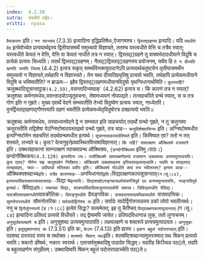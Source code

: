 ```yaml
---
index:  4.2.58
sutra:  तदधीते तद्वेद।
vritti:  nyasa
---
```


`वैयाकरणः` इति। `नन य्वाभ्याम्` (7.3.3) इत्यादिना वृद्धिप्रतिषेधः,ऐजागमश्च। 
`द्विस्तद्दग्रहणम्` इत्यादि। यदि `तदधीते वेद` इत्येवोच्येत प्रत्ययार्थद्वस्य द्वितीयासमर्थे समुच्चयो विज्ञायते, ततश्च यस्त्वधीते वेत्ति च तत्रैव स्यात्; यस्त्वधीते केवलं न वेत्ति, वेत्ति वा केवलं नाधीते तत्र न स्यात्। द्विस्तद्()ग्रहणे तु वाक्यभेदादधीयाने विदुषि च प्रत्येकं प्रत्ययः सिध्यति। तदर्थं द्विस्तद्()ग्रहणम्। नैतद्()द्विस्तद्()ग्रहणस्य प्रयोजनम्, यथैव हि `ते न दीव्यति खनति जयति जितम्` (4.4.2) इत्यत्र सकृत् समर्थविभक्त्युपादानेऽपि प्रत्ययार्थचतुष्टयेन तृतीयासमर्थेन समुच्चयो न विज्ञायते,तथेहापि न विज्ञास्यते। तेन यथा दीव्यतिप्रभृतिषु प्रत्ययो भवति, तथेहापि प्रत्येकमधीयाने विदुषि च भविष्यतीति? न ब्राऊमः-- इहैव द्विस्तद्()ग्रहणमधीयानविदुषोः पृथग्विधानार्थमिति। `कुतस्तर्हि? `क्रतूक्थादिसूत्रान्ताट्ठक्` (4.2.59), `वसन्तादिभ्यष्ठक्` (4.2.62) इत्यत्र च। किं कारणं तत्र न स्यात्? क्रतुशब्दः कर्मनामधेयः,वसन्तादयोऽप्यृतुवचनाः, तेषामध्ययनं नोपपद्यते। तत्सहचरिते ग्रन्थे स्यात्, स च तत्र गोण इति न गृह्रते। मुख्य एवार्थे वेदने सम्भवतीति तेभ्यो विदुष्येण प्रत्ययः स्यात्, नाध्येतरि। पुनर्द्विस्तद्ग्रहणाद्गौणस्यापि ग्रहणं भवतीति प्रत्येकमध्येतृविदुषोरत्र ठक्प्रत्ययो भवति॥

क्रतुशब्दः कर्मनामधेयः, तस्याध्यनवेदने द्वे न सम्भवत इति साहचर्यात् तदर्थो ग्रन्थो गृह्रते, न तु क्रतुनामा क्रतुरस्तीति तद्विशेषा येऽग्निष्टोमादयस्तद्रथो ग्रन्थो गृह्रते, तत्र चाह-- `क्रतुविशेषवाचिभ्यः` इति। अग्निष्टोममधीत इत्यग्निष्टोमेन सहचरितं तदर्थग्रन्थमधीत इत्यर्थः।
`सूत्रान्तादकल्पादेरिष्यते` इति। किमिष्यत एव? ततो न तत् शस्यते, लभ्यते च। कुतः? वेत्यनुवृत्तेव्र्यवस्थितविभाषाविज्ञानात्। `किं तर्हि? सामलक्षण औक्थिक्ये वत्र्तमाने` इति। उक्थसंज्ञकानां साम्नलक्षणं व्याख्याग्रन्थ औक्थिक्यः, `{छन्दोगौक्थिक्य` इतिमु।पाठः।} छन्दोगौक्थिकय` (4.3.129) इत्यादिना ञ्यः। तत्रौक्थिक्ये सामलक्षणेग्रन्थे वत्र्तमान उक्थशब्दः प्रत्ययमुत्पादयति। कुत एतत्? गौणेन सह क्रतुशब्देन निर्देशात्। औक्थिक्ये उक्थशब्दस्य वृत्तिस्तादथ्र्याद्भवति। भवति च तादथ्र्यात् ताच्छब्द्यम्, यथा-- प्रदीपार्था मल्लिका प्रदीप इति। औक्थिक्यं योऽधीते कथं तत्र भवितव्यम्? इत्यत आङ-- `औक्थिक्यशब्दाच्च` इति। तत्रैव कारणमाह-- `अनभिधानात्` इति।
`विद्यालक्षणकल्पसूत्रान्तात्` (ग।सू।८४), इत्यस्यातिप्रसक्तस्यापवादमाह-- `विद्या च`इत्यादि। विद्याशब्दोऽनङ्गक्षत्रधर्मसंसर्गत्रिपूर्व एव प्रत्ययमुत्पादयति, नाङ्गादिपूर्व इत्यर्थः। `त्रैविद्यः` इति। त्र्यवयवा विद्या, शाकपार्थिवादित्वादुत्तरपदलोपी समासः। त्रिविद्यामधीते त्रैविद्यः। 
यावक्रीतमाख्यानधीते `यावक्रीतिकः`। प्रियङ्गुमधीते `प्रैयङ्गविकः`। वासवदत्तामाख्ययिकामधीते `वासवदत्तिकः`। सुमनोत्तरामधीते `सौमनोत्तरिकः।
`सर्वसादेर्द्विगोश्च लः` इति। सर्वादेः सादेर्द्विगोरुत्पन्नस्य ठको लोपो भवतीत्यर्थः। ननु च `द्विगोर्लुगनपत्ये` (४।१।८८) इत्येवं सिद्धः? सत्यमेतत्; इह तु कैश्चित् `विद्यालक्षणकल्पसूत्रान्तात्` (ग।सू।८४) इत्यादिना प्रतिपदं प्रत्ययो विधीयते। तद् द्वेष्यमपि जायेत। प्रतिपदविधानान्न लुक्, ततो लुग्वचनम्।
`अनुसूर्लक्ष्यलक्षणे च` इति। अनुसूशब्दः प्रत्ययमुत्पादयति। लक्ष्यलक्षणे च शब्दरूपे प्रत्ययमुत्पादयतः। `आनुसुकः` इति। `इसुसुक्तान्तात् कः` (7.3.51) इति कः, `केऽणः` (7.4.13) इति ह्यस्वः।
`इकन बहुलं पदोत्तरपदात्` इति। पदशब्द उत्तरपदं यस्य स तथोक्तः।
`शतषष्टेः षिकन् पथः`इति। शतषष्टिशब्दाभ्यामुत्तरस्मात् पथः षिकन् प्रत्ययो भवति। षकारो ङीषर्थः, नकारः स्वरार्थः। एतत्सर्वमुक्थादिषु पाठादेव सिद्धम्। यदपीह किञ्चिन्न पठ()ते, तदपि च बहुलग्रहणेन संगृहीतम्। उक्थादिष्वपि षिकन् बहुलं पदोत्तरपदाच्चेति पठ()ते॥
